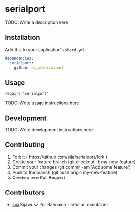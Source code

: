 # serialport

TODO: Write a description here

## Installation


Add this to your application's `shard.yml`:

```yaml
dependencies:
  serialport:
    github: sija/serialport
```


## Usage


```crystal
require "serialport"
```


TODO: Write usage instructions here

## Development

TODO: Write development instructions here

## Contributing

1. Fork it ( https://github.com/sija/serialport/fork )
2. Create your feature branch (git checkout -b my-new-feature)
3. Commit your changes (git commit -am 'Add some feature')
4. Push to the branch (git push origin my-new-feature)
5. Create a new Pull Request

## Contributors

- [sija](https://github.com/sija) Sijawusz Pur Rahnama - creator, maintainer

